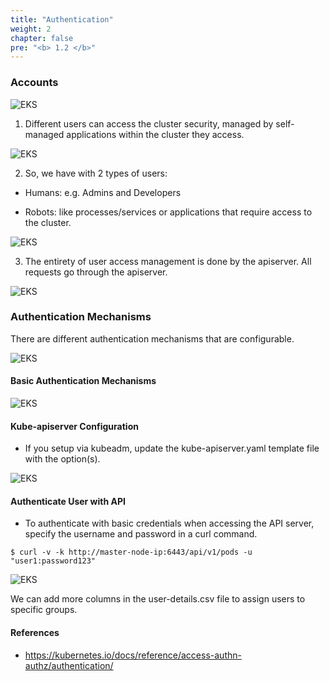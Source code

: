 ```yaml
---
title: "Authentication"
weight: 2
chapter: false
pre: "<b> 1.2 </b>"
---
```


### Accounts

![EKS](../../../images/0001/0004.png?featherlight=false&width=90pc)

1. Different users can access the cluster security, managed by self-managed applications within the cluster they access.

![EKS](../../../images/0001/0005.png?featherlight=false&width=90pc)

2. So, we have with 2 types of users:

- Humans: e.g. Admins and Developers

- Robots: like processes/services or applications that require access to the cluster.

![EKS](../../../images/0001/0006.png?featherlight=false&width=90pc)

3. The entirety of user access management is done by the apiserver. All requests go through the apiserver.

![EKS](../../../images/0001/0007.png?featherlight=false&width=90pc)

### Authentication Mechanisms

There are different authentication mechanisms that are configurable.

![EKS](../../../images/0001/0008.png?featherlight=false&width=90pc)

#### Basic Authentication Mechanisms

![EKS](../../../images/0001/0009.png?featherlight=false&width=90pc)

#### Kube-apiserver Configuration

- If you setup via kubeadm, update the kube-apiserver.yaml template file with the option(s).

![EKS](../../../images/0001/00010.png?featherlight=false&width=90pc)

#### Authenticate User with API

- To authenticate with basic credentials when accessing the API server, specify the username and password in a curl command.

```
$ curl -v -k http://master-node-ip:6443/api/v1/pods -u "user1:password123"
```

![EKS](../../../images/0001/00011.png?featherlight=false&width=90pc)


We can add more columns in the user-details.csv file to assign users to specific groups.

#### References

- https://kubernetes.io/docs/reference/access-authn-authz/authentication/